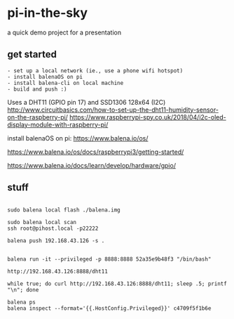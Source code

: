 # pi-in-the-sky

a quick demo project for a presentation


## get started

```
- set up a local network (ie., use a phone wifi hotspot)
- install balenaOS on pi
- install balena-cli on local machine
- build and push :)
```

Uses a DHT11 (GPIO pin 17) and SSD1306 128x64 (I2C)
http://www.circuitbasics.com/how-to-set-up-the-dht11-humidity-sensor-on-the-raspberry-pi/
https://www.raspberrypi-spy.co.uk/2018/04/i2c-oled-display-module-with-raspberry-pi/


install balenaOS on pi: https://www.balena.io/os/

https://www.balena.io/os/docs/raspberrypi3/getting-started/

https://www.balena.io/docs/learn/develop/hardware/gpio/


## stuff
```

sudo balena local flash ./balena.img

sudo balena local scan
ssh root@pihost.local -p22222

balena push 192.168.43.126 -s .


balena run -it --privileged -p 8888:8888 52a35e9b48f3 "/bin/bash"

http://192.168.43.126:8888/dht11

while true; do curl http://192.168.43.126:8888/dht11; sleep .5; printf "\n"; done

balena ps
balena inspect --format='{{.HostConfig.Privileged}}' c4709f5f1b6e

```
